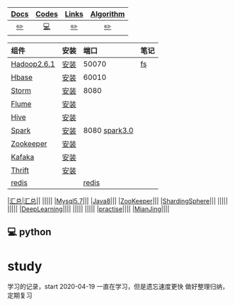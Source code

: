 | [Docs](https://github.com/zhouxiaoyuan/study/blob/master/docs/readme.md) | [Codes](https://github.com/zhouxiaoyuan/study/blob/master/codes/readme.md) | [Links]( https://github.com/zhouxiaoyuan/study/blob/master/links/readme.md) | [Algorithm]( https://github.com/zhouxiaoyuan/study/blob/master/algorithm/readme.md) | 
| :---: | :----: | :----: | :----: | 
| [:pencil2:](#pencil2-Hadoop) | [:computer:](#computer-python) | [:pencil2:](#pencil2-Links)| [:pencil2:](#pencil2-Algorithm)


|组件|安装|端口|笔记| 
|:-|:-|:-|:-| 
|[Hadoop2.6.1](https://hadoop.apache.org/docs/r2.6.5/ "https://hadoop.apache.org/docs/r2.6.5/")|[安装](https://note.youdao.com/ynoteshare1/index.html?id=40d2eb78cbed2e69890fa6edd911f102&type=notebook#/A16243022183498C8330045651C360FE)|50070|[fs](https://github.com/zhouxiaoyuan/study/blob/master/docs/tool/hd/FS.md) |
|[Hbase](https://hbase.apache.org/ "https://hbase.apache.org/")|[安装](https://note.youdao.com/ynoteshare1/index.html?id=40d2eb78cbed2e69890fa6edd911f102&type=notebook#/8A5BE9B94C4C4345951EF6883AB999A3)|60010| 
|[Storm](https://storm.apache.org/ "https://storm.apache.org/")|[安装](https://note.youdao.com/ynoteshare1/index.html?id=40d2eb78cbed2e69890fa6edd911f102&type=notebook#/9C59DEE115E047948B9B0AB67ECFA40A)|8080| 
|[Flume](https://flume.apache.org/ "https://flume.apache.org/")|[安装](https://note.youdao.com/ynoteshare1/index.html?id=40d2eb78cbed2e69890fa6edd911f102&type=notebook#/9E0D0D807FFC4B108B5FF4A00E2CC769)|| 
|[Hive](https://hive.apache.org/ "https://hive.apache.org/")|[安装](https://note.youdao.com/ynoteshare1/index.html?id=40d2eb78cbed2e69890fa6edd911f102&type=notebook#/EF02B56D99A64FB0888E48C8C792100C)||| 
|[Spark](https://spark.apache.org/ "https://spark.apache.org/")|[安装](https://note.youdao.com/ynoteshare1/index.html?id=40d2eb78cbed2e69890fa6edd911f102&type=notebook#/E8507E489D3D491F97DB0EBCED4BE581)|8080 [spark3.0](https://github.com/zhouxiaoyuan/study/tree/master/codes/spark/spark3.0)| 
|[Zookeeper](https://zookeeper.apache.org/ "https://zookeeper.apache.org/")|[安装](https://note.youdao.com/ynoteshare1/index.html?id=40d2eb78cbed2e69890fa6edd911f102&type=notebook#/5AF11C787E6544E09C60175ACB8BCB3E)|| 
|[Kafaka](https://kafka.apache.org/ "https://kafka.apache.org/")|[安装](https://note.youdao.com/ynoteshare1/index.html?id=40d2eb78cbed2e69890fa6edd911f102&type=notebook#/50794958394B442C8E31C6D649ECA914)|| 
|[Thrift](http://thrift.apache.org/ "http://thrift.apache.org/")|[安装](https://note.youdao.com/ynoteshare1/index.html?id=40d2eb78cbed2e69890fa6edd911f102&type=notebook#/7DF75AEC35924C7C9934C74E4990BF8F)|| 
|[redis](https://redis.io/ "https://redis.io/")||[redis](https://github.com/zhouxiaoyuan/study/tree/master/softs/redis "https://github.com/zhouxiaoyuan/study/tree/master/softs/redis")| 

|[汇总](https://note.youdao.com/ynoteshare1/index.html?id=40d2eb78cbed2e69890fa6edd911f102&type=notebook)|[汇总](https://note.youdao.com/ynoteshare1/index.html?id=40d2eb78cbed2e69890fa6edd911f102&type=notebook)|| 
||||| 
|[Mysql5.7](https://dev.mysql.com/doc/refman/5.7/en/ "https://dev.mysql.com/doc/refman/5.7/en/")||| 
|[Java8](https://docs.oracle.com/javase/8/ "https://docs.oracle.com/javase/8/")||| 
|[ZooKeeper](https://zookeeper.apache.org/doc/current/index.html "https://zookeeper.apache.org/doc/current/index.html")||| 
|[ShardingSphere](https://shardingsphere.apache.org/document/current/en/overview/  "https://zookeeper.apache.org/doc/current/index.html")|||     
||||| 
||||| 
|[DeepLearning](https://github.com/zhouxiaoyuan/study/blob/master/docs/tool/DeepLearning/menu.md)|||| 
||||| 
||||| 
|[practise](https://github.com/scutan90/interview_internal_reference)|||| 
|[MianJing](https://github.com/0voice)|||| 



## :computer: python
























# study
学习的记录，start 2020-04-19
一直在学习，但是遗忘速度更快
做好整理归纳，定期复习

